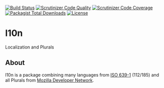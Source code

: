 [![Build Status](https://travis-ci.org/Zemistr/l10n.svg?branch=master)](https://travis-ci.org/Zemistr/l10n)
[![Scrutinizer Code Quality](https://scrutinizer-ci.com/g/Zemistr/l10n/badges/quality-score.png?b=master)](https://scrutinizer-ci.com/g/Zemistr/l10n/?branch=master)
[![Scrutinizer Code Coverage](https://scrutinizer-ci.com/g/Zemistr/l10n/badges/coverage.png?b=master)](https://scrutinizer-ci.com/g/Zemistr/l10n/?branch=master)
[![Packagist Total Downloads](https://img.shields.io/packagist/dt/zemistr/l10n.svg)](https://packagist.org/packages/zemistr/l10n)
[![License](https://img.shields.io/packagist/l/zemistr/l10n.svg)](http://opensource.org/licenses/mit-license.php)

# l10n
Localization and Plurals

## About
l10n is a package combining many languages from [ISO 639-1](http://en.wikipedia.org/wiki/List_of_ISO_639-1_codes) (112/185) and all Plurals from [Mozilla Developer Network](https://developer.mozilla.org/en-US/docs/Mozilla/Localization/Localization_and_Plurals).
